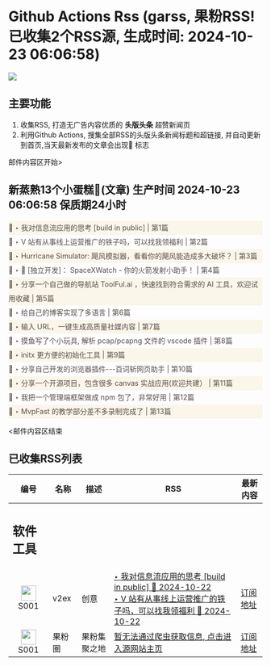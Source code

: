 # Github Actions Rss (garss, 果粉RSS! 已收集2个RSS源, 生成时间: 2024-10-23 06:06:58)

![](https://cdn.jsdelivr.net/gh/xinkeji/garss/_media/ga-rss.png)



## 主要功能
1. 收集RSS, 打造无广告内容优质的 **头版头条** 超赞新闻页
2. 利用Github Actions, 搜集全部RSS的头版头条新闻标题和超链接, 并自动更新到首页,当天最新发布的文章会出现🌈 标志

邮件内容区开始>
<h2>新蒸熟13个小蛋糕🍰(文章) 生产时间 2024-10-23 06:06:58 保质期24小时</h2>

<div style='line-height:3;background-color:#FAF6EA;' ><a href='https://www.v2ex.com/t/1082704#reply1' style="line-height:2;text-decoration:none;display:block;color:#584D49;">🌈 ‣ 我对信息流应用的思考 [build in public] | 第1篇</a></div><div style='line-height:3;' ><a href='https://www.v2ex.com/t/1082712#reply0' style="line-height:2;text-decoration:none;display:block;color:#584D49;">🌈 ‣ V 站有从事线上运营推广的铁子吗，可以找我领福利 | 第2篇</a></div><div style='line-height:3;background-color:#FAF6EA;' ><a href='https://www.v2ex.com/t/1082628#reply3' style="line-height:2;text-decoration:none;display:block;color:#584D49;">🌈 ‣ Hurricane Simulator: 飓风模拟器，看看你的飓风能造成多大破坏？ | 第3篇</a></div><div style='line-height:3;' ><a href='https://www.v2ex.com/t/1082634#reply4' style="line-height:2;text-decoration:none;display:block;color:#584D49;">🌈 ‣ 🚀 [独立开发]： SpaceXWatch - 你的火箭发射小助手！ | 第4篇</a></div><div style='line-height:3;background-color:#FAF6EA;' ><a href='https://www.v2ex.com/t/1082607#reply4' style="line-height:2;text-decoration:none;display:block;color:#584D49;">🌈 ‣ 分享一个自己做的导航站 ToolFul.ai ，快速找到符合需求的 AI 工具，欢迎试用收藏 | 第5篇</a></div><div style='line-height:3;' ><a href='https://www.v2ex.com/t/1082521#reply13' style="line-height:2;text-decoration:none;display:block;color:#584D49;">🌈 ‣ 给自己的博客实现了多语言 | 第6篇</a></div><div style='line-height:3;background-color:#FAF6EA;' ><a href='https://www.v2ex.com/t/1082527#reply3' style="line-height:2;text-decoration:none;display:block;color:#584D49;">🌈 ‣ 输入 URL，一键生成高质量社媒内容 | 第7篇</a></div><div style='line-height:3;' ><a href='https://www.v2ex.com/t/1082442#reply3' style="line-height:2;text-decoration:none;display:block;color:#584D49;">🌈 ‣ 摸鱼写了个小玩具, 解析 pcap/pcapng 文件的 vscode 插件 | 第8篇</a></div><div style='line-height:3;background-color:#FAF6EA;' ><a href='https://www.v2ex.com/t/1082513#reply2' style="line-height:2;text-decoration:none;display:block;color:#584D49;">🌈 ‣ initx 更方便的初始化工具 | 第9篇</a></div><div style='line-height:3;' ><a href='https://www.v2ex.com/t/1082390#reply11' style="line-height:2;text-decoration:none;display:block;color:#584D49;">🌈 ‣ 分享自己开发的浏览器插件---百词斩网页助手 | 第10篇</a></div><div style='line-height:3;background-color:#FAF6EA;' ><a href='https://www.v2ex.com/t/1082380#reply14' style="line-height:2;text-decoration:none;display:block;color:#584D49;">🌈 ‣ 分享一个开源项目，包含很多 canvas 实战应用(欢迎共建） | 第11篇</a></div><div style='line-height:3;' ><a href='https://www.v2ex.com/t/1082490#reply0' style="line-height:2;text-decoration:none;display:block;color:#584D49;">🌈 ‣ 我把一个管理端框架做成 npm 包了，非常好用 | 第12篇</a></div><div style='line-height:3;background-color:#FAF6EA;' ><a href='https://www.v2ex.com/t/1082590#reply0' style="line-height:2;text-decoration:none;display:block;color:#584D49;">🌈 ‣ MvpFast 的教学部分差不多录制完成了 | 第13篇</a></div>

<邮件内容区结束

## 已收集RSS列表

| 编号 | 名称 | 描述 | RSS | 最新内容 |
| --- | --- | --- | --- | --- |
| <h2 id="软件工具">软件工具</h2> |  |   |  |  |
| <div id="S001" style="text-align: center;"><img src="https://cdn.jsdelivr.net/gh/zhaoolee/garss/_media/favicon/S001.png" width="30px" style="width:30px;height: auto;"/><br><span>S001</span></div> | v2ex | 创意 | [‣ 我对信息流应用的思考 \[build in public\] 🌈 2024-10-22](https://www.v2ex.com/t/1082704#reply1)<br/>[‣ V 站有从事线上运营推广的铁子吗，可以找我领福利 🌈 2024-10-22](https://www.v2ex.com/t/1082712#reply0) | [订阅地址](https://www.v2ex.com/feed/tab/creative.xml) |
| <div id="S001" style="text-align: center;"><img src="https://cdn.jsdelivr.net/gh/zhaoolee/garss/_media/favicon/S001.png" width="30px" style="width:30px;height: auto;"/><br><span>S001</span></div> | 果粉圈 | 果粉集聚之地 | [暂无法通过爬虫获取信息, 点击进入源网站主页](https://g0f.cn) | [订阅地址](https://g0f.cn/rss.xml) |



